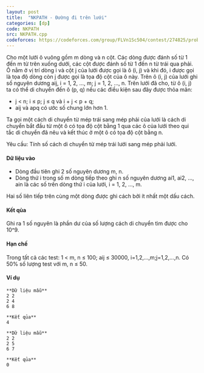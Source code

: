 ```yaml
---
layout: post
title:  "NKPATH - Đường đi trên lưới"
categories: [dp]
code: NKPATH
src: NKPATH.cpp
codeforces: https://codeforces.com/group/FLVn1Sc504/contest/274825/problem/D
---
```




  



Cho một lưới ô vuông gồm m dòng và n cột. Các dòng được đánh số từ 1 đến m từ trên xuống dưới, các cột được đánh số từ 1 đến n từ trái qua phải. Ô nằm ở vị trí dòng i và cột j của lưới được gọi là ô (i, j) và khi đó, i được gọi là tọa độ dòng còn j được gọi là tọa độ cột của ô này. Trên ô (i, j) của lưới ghi số nguyên dương aij, i = 1, 2, …, m; j = 1, 2, …, n. Trên lưới đã cho, từ ô (i, j) ta có thể di chuyển đến ô (p, q) nếu các điều kiện sau đây được thỏa mãn:

+ j < n; i ≤ p; j ≤ q và i + j < p + q;
+ aij và apq có ước số chung lớn hơn 1.

Ta gọi một cách di chuyển từ mép trái sang mép phải của lưới là cách di chuyển bắt đầu từ một ô có tọa độ cột bằng 1 qua các ô của lưới theo qui tắc di chuyển đã nêu và kết thúc ở một ô có tọa độ cột bằng n.

Yêu cầu: Tính số cách di chuyển từ mép trái lưới sang mép phải lưới.

#### Dữ liệu vào

+ Dòng đầu tiên ghi 2 số nguyên dương m, n.
+ Dòng thứ i trong số m dòng tiếp theo ghi n số nguyên dương ai1, ai2, …, ain là các số trên dòng thứ i của lưới, i = 1, 2, …, m.

Hai số liên tiếp trên cùng một dòng được ghi cách bởi ít nhất một dấu cách.

#### Kết qủa

Ghi ra 1 số nguyên là phần dư của số lượng cách di chuyển tìm được cho 10^9.

#### Hạn chế

Trong tất cả các test: 1 < m, n ≤ 100; aij ≤ 30000, i=1,2,…,m;j=1,2,…,n. Có 50% số lượng test với m, n ≤ 50.

#### Ví dụ

```
**Dữ liệu mẫu**
2 2
2 4
6 8

**Kết qủa**
4

**Dữ liệu mẫu**
2 2
2 5
6 7

**Kết qủa**
0

```

<!--more-->

